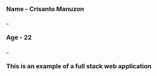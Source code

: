 ### Name - Crisanto Manuzon
_
### Age - 22
_
### This is an example of a full stack web application
